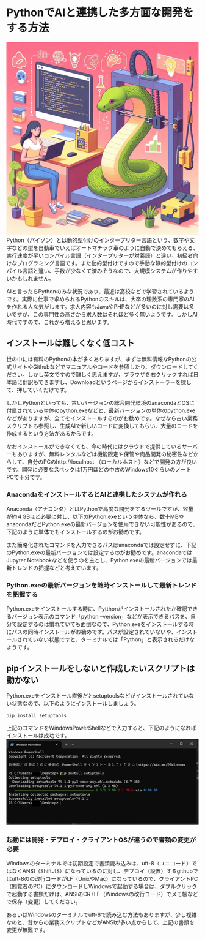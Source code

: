 # PythonでAIと連携した多方面な開発をする方法
![Pythonで多方面な開発をする方法](./image/python_1.jpg)  
Python（パイソン）とは動的型付けのインタープリター言語という、数字や文字などの型を自動車でいえばオートマチック車のように自動で決めてもらえる、実行速度が早いコンパイル言語（インタープリターが対義語）と違い、初級者向けなプログラミング言語です。また動的型付けですので手動な静的型付けのコンパイル言語と違い、手数が少なくて済みそうなので、大規模システムが作りやすいかもしれません。  

AIと言ったらPythonのみな状況であり、最近は高校などで学習されているようです。実際に仕事で求められるPythonのスキルは、大卒の理数系の専門家のAIを作れる人な気がします。求人内容もJavaやPHPなどが多いのに対し需要は多いですが、この専門性の高さから求人数はそれほど多く無いようです。しかしAI時代ですので、これから増えると思います。

## インストールは難しくなく低コスト
世の中には有料のPythonの本が多くありますが、まずは無料情報なPythonの公式サイトやGithubなどでマニュアルやコードを参照したり、ダウンロードしてください。しかし英文ですので難しく思えますが、ブラウザを右クリックすれば日本語に翻訳もできますし、Downloadというページからインストーラーを探して、押していくだけです。

しかしPythonといっても、古いバージョンの総合開発環境のanacondaとOSに付属されている単体のpython.exeなどと、最新バージョンの単体のpython.exeなどがありますが、全てをインストールするのがお勧めです。なぜなら古い業務スクリプトも参照し、生成AIで新しいコードに変換してもらい、大量のコードを作成するという方法があるからです。  

なおインストールができなくても、今の時代にはクラウドで提供しているサーバーもありますが、無料レンタルなどは機能限定や保管や商品開発の秘密性などからして、自分のPCのhttp://localhost （ローカルホスト）などで開発の方が良いです。開発に必要なスペックは1万円ほどの中古のWindows10ぐらいのノートPCで十分です。

### AnacondaをインストールするとAIと連携したシステムが作れる
Anaconda（アナコンダ）とはPythonで高度な開発をするツールですが、容量が約４GBほど必要に対し、以下のPython.exeという単体なら、数十MBやanacondaだとPython.exeの最新バージョンを使用できない可能性があるので、下記のように単体でもインストールするのがお勧めです。  

また簡略化されたコマンドを入力できるパスはanacondaでは設定せずに、下記のPython.exeの最新バージョンでは設定するのがお勧めです。anacondaではJupyter Notebookなどを使うのを主とし、Python.exeの最新バージョンでは最新トレンドの把握などと考えています。

### Python.exeの最新バージョンを随時インストールして最新トレンドを把握する
Python.exeをインストールする時に、Pytthonがインストールされたか確認できるバージョン表示のコマンド「python –version」などが表示できるパスを、自分で設定するのは慣れていても面倒なので、Python.exeをインストールする時にパスの同時インストールがお勧めです。パスが設定されていないや、インストールされていない状態ですと、ターミナルでは「Python」と表示されるだけなようです。

## pipインストールをしないと作成したいスクリプトは動かない
Python.exeをインストール直後だとsetuptoolsなどがインストールされていない状態なので、以下のようにインストールしましょう。
```
pip install setuptools
```
上記のコマンドをWindowsPowerShellなどで入力すると、下記のようになればインストールは成功です。  
![PowerShallで実行する](./image/cmd_pip-install-setuptools.jpg)  

### 起動には開発・デプロイ・クライアントOSが違うので書類の変更が必要
Windowsのターミナルでは初期設定で書類読み込みは、uft-8（ユニコード）ではなくANSI（ShiftJIS）になっているのに対し、デプロイ（設置）するgithubではuft-8のの改行コードがLF（UnixやMac）になっているので、クライアントPC（閲覧者のPC）にダウンロードしWindowsで起動する場合は、ダブルクリックで起動する書類だけは、ANSIのCR+LF（Windowsの改行コード）でメモ帳などで保存（変更）してください。  

あるいはWindowsのターミナルでuft-8で読み込む方法もありますが、少し複雑なのと、昔からの業務スクリプトなどがANSIが多い点からして、上記の書類を変更が無難です。
